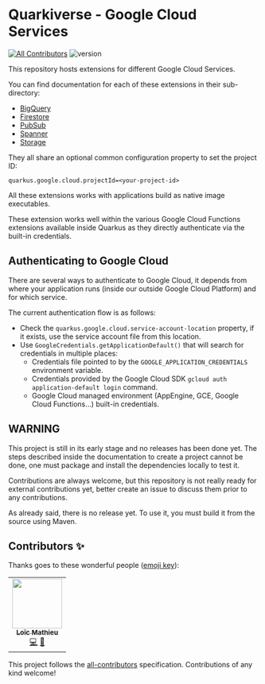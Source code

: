 # Quarkiverse - Google Cloud Services
[![All Contributors](https://img.shields.io/badge/all_contributors-1-orange.svg?style=flat-square)](#contributors-) ![version](https://img.shields.io/maven-central/v/io.quarkiverse.googlecloudservices/quarkus-google-cloud-bigquery-parent)

This repository hosts extensions for different Google Cloud Services.

You can find documentation for each of these extensions in their sub-directory:
- [BigQuery](bigquery)
- [Firestore](firestore)
- [PubSub](pubsub)
- [Spanner](spanner)
- [Storage](storage)

They all share an optional common configuration property to set the project ID:
```
quarkus.google.cloud.projectId=<your-project-id>
```

All these extensions works with applications build as native image executables.

These extension works well within the various Google Cloud Functions extensions available inside Quarkus as they directly authenticate via the built-in credentials.

## Authenticating to Google Cloud

There are several ways to authenticate to Google Cloud, 
it depends from where your application runs (inside our outside Google Cloud Platform) and for which service.

The current authentication flow is as follows:
- Check the `quarkus.google.cloud.service-account-location` property, if it exists, use the service account file from this location.
- Use `GoogleCredentials.getApplicationDefault()` that will search for credentials in multiple places:
    - Credentials file pointed to by the `GOOGLE_APPLICATION_CREDENTIALS` environment variable.
    - Credentials provided by the Google Cloud SDK `gcloud auth application-default login` command.
    - Google Cloud managed environment (AppEngine, GCE, Google Cloud Functions...) built-in credentials.
    
## WARNING

This project is still in its early stage and no releases has been done yet. 
The steps described inside the documentation to create a project cannot be done, one must package and install the dependencies locally to test it.

Contributions are always welcome, but this repository is not really ready for external contributions yet, better create an issue
to discuss them prior to any contributions.

As already said, there is no release yet. To use it, you must build it from the source using Maven.

## Contributors ✨

Thanks goes to these wonderful people ([emoji key](https://allcontributors.org/docs/en/emoji-key)):

<!-- ALL-CONTRIBUTORS-LIST:START - Do not remove or modify this section -->
<!-- prettier-ignore-start -->
<!-- markdownlint-disable -->
<table>
  <tr>
    <td align="center"><a href="https://www.loicmathieu.fr"><img src="https://avatars2.githubusercontent.com/u/1819009?v=4" width="100px;" alt=""/><br /><sub><b>Loïc Mathieu</b></sub></a><br /><a href="https://github.com/quarkiverse/quarkiverse-google-cloud-services/commits?author=loicmathieu" title="Code">💻</a> <a href="#maintenance-loicmathieu" title="Maintenance">🚧</a></td>
  </tr>
</table>

<!-- markdownlint-enable -->
<!-- prettier-ignore-end -->
<!-- ALL-CONTRIBUTORS-LIST:END -->

This project follows the [all-contributors](https://github.com/all-contributors/all-contributors) specification. Contributions of any kind welcome!